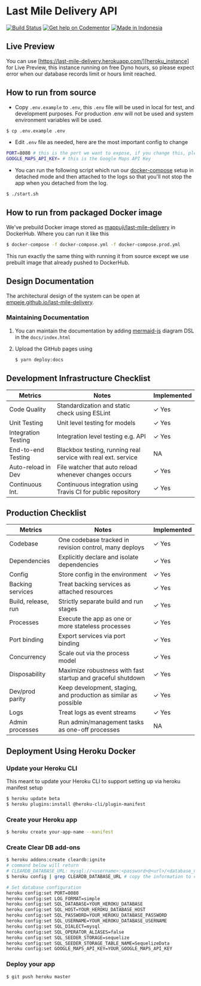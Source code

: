 # Last Mile Delivery API

[![Build Status](https://travis-ci.com/empeje/last-mile-delivery.svg?branch=master)](https://travis-ci.com/empeje/last-mile-delivery)
[![Get help on Codementor](https://cdn.codementor.io/badges/get_help_github.svg)](https://www.codementor.io/amappuji?utm_source=github&utm_medium=button&utm_term=amappuji&utm_campaign=github)
[![Made in Indonesia](https://made-in-indonesia.github.io/made-in-indonesia.svg)](https://github.com/made-in-indonesia/made-in-indonesia)

## Live Preview

You can use [https://last-mile-delivery.herokuapp.com/][heroku_instance] for Live Preview, this instance running on free Dyno hours, so please expect error when our database records limit or hours limit reached.

## How to run from source

- Copy `.env.example` to `.env`, this `.env` file will be used in local for test, and development purposes. For production .env will not be used and system environment variables will be used.

```bash
$ cp .env.example .env
```

- Edit `.env` file as needed, here are the most important config to change

```bash
PORT=8080 # this is the port we want to expose, if you change this, please look at the `docker-compose.yml` as well
GOOGLE_MAPS_API_KEY= # this is the Google Maps API Key
```

- You can run the following script which run our [docker-compose](./docker-compose.yml) setup in detached mode and then attached to the logs so that you'll not stop the app when you detached from the log.

```bash
$ ./start.sh
```

## How to run from packaged Docker image

We've prebuild Docker image stored as [mappuji/last-mile-delivery][hub_registry] in DockerHub. Where you can run it like this

```bash
$ docker-compose -f docker-compose.yml -f docker-compose.prod.yml
```

This run exactly the same thing with running it from source except we use prebuilt image that already pushed to DockerHub.

## Design Documentation

The architectural design of the system can be open at [empeje.github.io/last-mile-delivery][design_docs].

### Maintaining Documentation

1. You can maintain the documentation by adding [mermaid-js][mermaid] diagram DSL in the `docs/index.html`
2. Upload the GitHub pages using

   ```bash
   $ yarn deploy:docs
   ```

## Development Infrastructure Checklist

| Metrics             | Notes                                                         | Implemented |
| ------------------- | ------------------------------------------------------------- | ----------- |
| Code Quality        | Standardization and static check using ESLint                 | ✓ Yes       |
| Unit Testing        | Unit level testing for models                                 | ✓ Yes       |
| Integration Testing | Integration level testing e.g. API                            | ✓ Yes       |
| End-to-end Testing  | Blackbox testing, running real service with real ext. service | NA          |
| Auto-reload in Dev  | File watcher that auto reload whenever changes occurs         | ✓ Yes       |
| Continuous Int.     | Continuous integration using Travis CI for public repository  | ✓ Yes       |

## Production Checklist

| Metrics             | Notes                                                            | Implemented |
| ------------------- | ---------------------------------------------------------------- | ----------- |
| Codebase            | One codebase tracked in revision control, many deploys           | ✓ Yes       |
| Dependencies        | Explicitly declare and isolate dependencies                      | ✓ Yes       |
| Config              | Store config in the environment                                  | ✓ Yes       |
| Backing services    | Treat backing services as attached resources                     | ✓ Yes       |
| Build, release, run | Strictly separate build and run stages                           | ✓ Yes       |
| Processes           | Execute the app as one or more stateless processes               | ✓ Yes       |
| Port binding        | Export services via port binding                                 | ✓ Yes       |
| Concurrency         | Scale out via the process model                                  | ✓ Yes       |
| Disposability       | Maximize robustness with fast startup and graceful shutdown      | ✓ Yes       |
| Dev/prod parity     | Keep development, staging, and production as similar as possible | ✓ Yes       |
| Logs                | Treat logs as event streams                                      | ✓ Yes       |
| Admin processes     | Run admin/management tasks as one-off processes                  | NA          |

## Deployment Using Heroku Docker

### Update your Heroku CLI

This meant to update your Heroku CLI to support setting up via heroku manifest setup

```bash
$ heroku update beta
$ heroku plugins:install @heroku-cli/plugin-manifest
```

### Create your Heroku app

```bash
$ heroku create your-app-name --manifest
```

### Create Clear DB add-ons

```bash
$ heroku addons:create cleardb:ignite
# command below will return
# CLEARDB_DATABASE_URL: mysql://<username>:<password>@<url>/<database_name>?reconnect=true
$ heroku config | grep CLEARDB_DATABASE_URL # copy the information to config

# Set database configuration
heroku config:set PORT=8080
heroku config:set LOG_FORMAT=simple
heroku config:set SQL_DATABASE=YOUR_HEROKU_DATABASE
heroku config:set SQL_HOST=YOUR_HEROKU_DATABASE_HOST
heroku config:set SQL_PASSWORD=YOUR_HEROKU_DATABASE_PASSWORD
heroku config:set SQL_USERNAME=YOUR_HEROKU_DATABASE_USERNAME
heroku config:set SQL_DIALECT=mysql
heroku config:set SQL_OPERATOR_ALIASES=false
heroku config:set SQL_SEEDER_STORAGE=sequelize
heroku config:set SQL_SEEDER_STORAGE_TABLE_NAME=SequelizeData
heroku config:set GOOGLE_MAPS_API_KEY=YOUR_GOOGLE_MAPS_API_KEY
```

### Deploy your app

```bash
$ git push heroku master
```

[design_docs]: https://empeje.github.io/last-mile-delivery/
[mermaid]: https://mermaidjs.github.io/#/
[hub_registry]: https://hub.docker.com/repository/docker/mappuji/last-mile-delivery
[heroku_instance]: https://last-mile-delivery.herokuapp.com/
